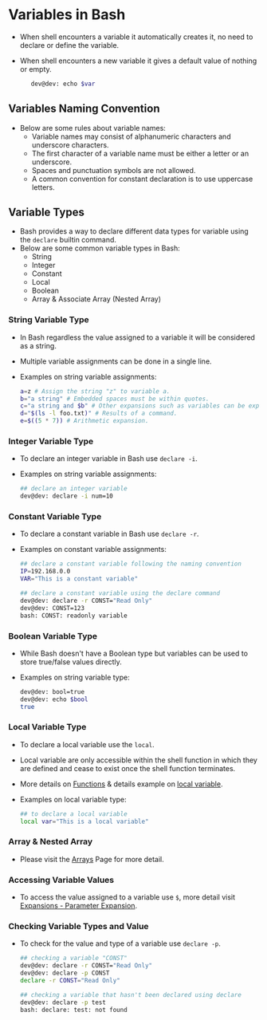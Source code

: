 # Variables in Bash
 - When shell encounters a variable it automatically creates it, no need to declare or define the variable. 
 - When shell encounters a new variable it gives a default value of nothing or empty. 

   ``` Bash
      dev@dev: echo $var

   ```

 ## Variables Naming Convention 
  - Below are some rules about variable names: 
    - Variable names may consist of alphanumeric characters and underscore characters. 
    - The first character of a variable name must be either a letter or an underscore. 
    - Spaces and punctuation symbols are not allowed. 
    - A common convention for constant declaration is to use uppercase letters.


 ## Variable Types
 - Bash provides a way to declare different data types for variable using the `declare` builtin command. 
 - Below are some common variable types in Bash:  
    - String 
    - Integer 
    - Constant 
    - Local 
    - Boolean
    - Array & Associate Array (Nested Array)


 ### String Variable Type
 - In Bash regardless the value assigned to a variable it will be considered as a string. 
 - Multiple variable assignments can be done in a single line.
 - Examples on string variable assignments:
    
    ```bash
    a=z # Assign the string "z" to variable a.
    b="a string" # Embedded spaces must be within quotes.
    c="a string and $b" # Other expansions such as variables can be expanded into the assignment.
    d="$(ls -l foo.txt)" # Results of a command.
    e=$((5 * 7)) # Arithmetic expansion.
    ```

 ### Integer Variable Type 
 - To declare an integer variable in Bash use `declare -i`. 
 - Examples on string variable assignments:

    ```bash
    ## declare an integer variable
    dev@dev: declare -i num=10
    ```
 
 ### Constant Variable Type  
 - To declare a constant variable in Bash use `declare -r`. 
 - Examples on constant variable assignments:

    ```bash
    ## declare a constant variable following the naming convention 
    IP=192.168.0.0
    VAR="This is a constant variable" 

    ## declare a constant variable using the declare command
    dev@dev: declare -r CONST="Read Only" 
    dev@dev: CONST=123
    bash: CONST: readonly variable
    ```

 ### Boolean Variable Type 
 - While Bash doesn't have a Boolean type but variables can be used to store true/false values directly. 
 - Examples on string variable type:

    ```bash
    dev@dev: bool=true
    dev@dev: echo $bool
    true
    ```

 ### Local Variable Type 
 - To declare a local variable use the `local`.
 - Local variable are only accessible within the shell function in which they are defined and cease to exist once the shell function terminates. 
 - More details on [Functions]() & details example on [local variable](./_Variable%20Examples.md#local_variable_in_function).
 - Examples on local variable type:

    ```bash
    ## to declare a local variable
    local var="This is a local variable"
    ```


 ### Array & Nested Array
 - Please visit the [Arrays]() Page for more detail.


### Accessing Variable Values
 - To access the value assigned to a variable use `$`, more detail visit [Expansions - Parameter Expansion](../Part1:%20Working%20With%20Bash%20Shell/08.Expansion.md#%20Parameter%20Expansion).

### Checking Variable Types and Value
 - To check for the value and type of a variable use `declare -p`.

    ```bash
    ## checking a variable "CONST"
    dev@dev: declare -r CONST="Read Only" 
    dev@dev: declare -p CONST
    declare -r CONST="Read Only"
    
    ## checking a variable that hasn't been declared using declare 
    dev@dev: declare -p test
    bash: declare: test: not found
    ```

